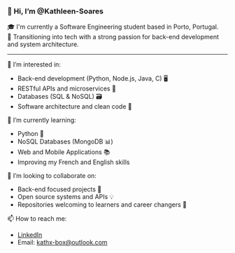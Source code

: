 ### 👋 Hi, I’m @Kathleen-Soares

🎓 I'm currently a Software Engineering student based in Porto, Portugal.  
💼 Transitioning into tech with a strong passion for back-end development and system architecture.

---

👀 I’m interested in:
- Back-end development (Python, Node.js, Java, C) 🖥️
- RESTful APIs and microservices 🔗
- Databases (SQL & NoSQL) 🗃️
- Software architecture and clean code 🧱

🌱 I’m currently learning:
- Python 🐍
- NoSQL Databases (MongoDB 📊)
- Web and Mobile Applications 📚
- Improving my French and English skills

💞️ I’m looking to collaborate on:
- Back-end focused projects 🧠
- Open source systems and APIs 💡
- Repositories welcoming to learners and career changers 🤝

📫 How to reach me:
- [LinkedIn](https://www.linkedin.com/in/kathleen-soares)  
- Email: kathx-box@outlook.com 
<!---
Kathleen-Soares/Kathleen-Soares is a ✨ special ✨ repository because its `README.md` (this file) appears on your GitHub profile.
You can click the Preview link to take a look at your changes.
--->
